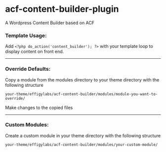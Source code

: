 # acf-content-builder-plugin
A Wordpress Content Builder based on ACF


### Template Usage:

Add `<?php do_action('content_builder'); ?>` with your template loop to display content on front end.

---

### Override Defaults:

Copy a module from the modules directory to your theme directory with the following structure

`your-theme/effigylabs/acf-content-builder/modules/module-you-want-to-override/`

Make changes to the copied files

---

### Custom Modules:

Create a custom module in your theme directory with the following structure

`your-theme/effigylabs/acf-content-builder/modules/your-custom-module/`